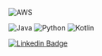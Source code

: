 <!--
**tunatore/tunatore** is a ✨ _special_ ✨ repository because its `README.md` (this file) appears on your GitHub profile.

Here are some ideas to get you started:

- 🔭 I’m currently working on ...
- 🌱 I’m currently learning ...
- 👯 I’m looking to collaborate on ...
- 🤔 I’m looking for help with ...
- 💬 Ask me about ...
- 📫 How to reach me: ...
- 😄 Pronouns: ...
- ⚡ Fun fact: ...
-->

![AWS](https://img.shields.io/badge/-Aws-ff9900?style=flat&logo=amazon-aws&logoColor=white)
<!--![Kubernetes](https://img.shields.io/badge/-Kubernetes-326CE5?style=flat&logo=kubernetes&logoColor=white) -->
![Java](https://img.shields.io/badge/-Java-f89820?style=flat&logo=java&logoColor=white)
![Python](https://img.shields.io/badge/-Python-306998?style=flat&logo=python&logoColor=white)
![Kotlin](https://img.shields.io/badge/-Kotlin-306998?style=flat&logo=kotlin&logoColor=white)

[![Linkedin Badge](https://img.shields.io/badge/-LinkedIn-blue?style=for-the-badge&logo=Linkedin&logoColor=white&link=https://www.linkedin.com/in/tunatore)](https://www.linkedin.com/in/tunatore)

